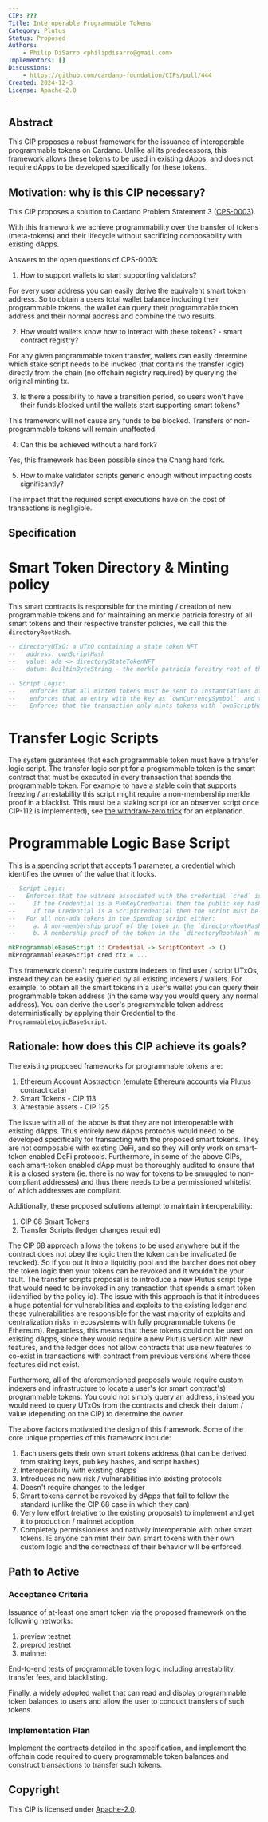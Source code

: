 ```yaml
---
CIP: ???
Title: Interoperable Programmable Tokens
Category: Plutus
Status: Proposed
Authors:
    - Philip DiSarro <philipdisarro@gmail.com>
Implementors: []
Discussions:
    - https://github.com/cardano-foundation/CIPs/pull/444
Created: 2024-12-3
License: Apache-2.0
---
```


<!-- Existing categories:

- Meta     | For meta-CIPs which typically serves another category or group of categories.
- Wallets  | For standardisation across wallets (hardware, full-node or light).
- Tokens   | About tokens (fungible or non-fungible) and minting policies in general.
- Metadata | For proposals around metadata (on-chain or off-chain).
- Tools    | A broad category for ecosystem tools not falling into any other category.
- Plutus   | Changes or additions to Plutus
- Ledger   | For proposals regarding the Cardano ledger (including Reward Sharing Schemes)
- Catalyst | For proposals affecting Project Catalyst / the Jörmungandr project

-->

## Abstract

This CIP proposes a robust framework for the issuance of interoperable programmable tokens on Cardano. Unlike all its predecessors, this framework allows these tokens to be used in existing dApps, and does not require dApps to be developed specifically for these tokens. 

## Motivation: why is this CIP necessary?

This CIP proposes a solution to Cardano Problem Statement 3 ([CPS-0003](https://github.com/cardano-foundation/CIPs/pull/382/files?short_path=5a0dba0#diff-5a0dba075d998658d72169818d839f4c63cf105e4d6c3fe81e46b20d5fd3dc8f)).

With this framework we achieve programmability over the transfer of tokens (meta-tokens) and their lifecycle without sacrificing composability with existing dApps. 

Answers to the open questions of CPS-0003:

1) How to support wallets to start supporting validators?

For every user address you can easily derive the equivalent smart token address. So to obtain a users total wallet balance including their programmable tokens, the wallet can query their programmable token address and their normal address and combine the two results.  

2) How would wallets know how to interact with these tokens? - smart contract registry?

For any given programmable token transfer, wallets can easily determine which stake script needs to be invoked (that contains the transfer logic) directly from the chain (no offchain registry required) by querying the original minting tx. 

3) Is there a possibility to have a transition period, so users won't have their funds blocked until the wallets start supporting smart tokens?

This framework will not cause any funds to be blocked. Transfers of non-programmable tokens will remain unaffected.

4) Can this be achieved without a hard fork?

Yes, this framework has been possible since the Chang hard fork. 

5) How to make validator scripts generic enough without impacting costs significantly?

The impact that the required script executions have on the cost of transactions is negligible.  


## Specification

# Smart Token Directory & Minting policy
This smart contracts is responsible for the minting / creation of new programmable tokens and for maintaining an merkle patricia forestry of all smart tokens and their respective transfer policies, we call this the `directoryRootHash`.

```Haskell
-- directoryUTxO: a UTxO containing a state token NFT
--   address: ownScriptHash
--   value: ada <> directoryStateTokenNFT
--   datum: BuiltinByteString - the merkle patricia forestry root of the smart token directory

-- Script Logic:
--    enforces that all minted tokens must be sent to instantiations of a base parameter script (the `ProgrammableLogicBaseScript` contract)
--    enforces that an entry with the key as `ownCurrencySymbol`, and the value as the script hash of it's `transferLogicScript` must be inserted into the merkle root in the datum of the directoryUTxO.
--    Enforces that the transaction only mints tokens with `ownScriptHash` as their currency symbol in this transaction (no other tokens are minted).
```

# Transfer Logic Scripts
The system guarantees that each programmable token must have a transfer logic script. The transfer logic script for a programmable token is the smart contract that must be executed in every transaction that spends the programmable token. For example to have a stable coin that supports freezing / arrestability this script might require a non-membership merkle proof in a blacklist. This must be a staking script (or an observer script once CIP-112 is implemented), see 
[the withdraw-zero trick](https://github.com/Anastasia-Labs/design-patterns/blob/main/stake-validator/STAKE-VALIDATOR-TRICK.md) for an explanation.

# Programmable Logic Base Script
This is a spending script that accepts 1 parameter, a credential which identifies the owner of the value that it locks.

```Haskell
-- Script Logic:
--   Enforces that the witness associated with the credential `cred` is present in the transaction.
--     If the Credential is a PubKeyCredential then the public key hash must be present in txInfoSignatories
--     If the Credential is a ScriptCredential then the script must be present in txInfoWithdrawals (ie the script must be invoked in the tx)
--   For all non-ada tokens in the Spending script either:
--     a. A non-membership proof of the token in the `directoryRootHash` must be provided in the transaction (this proves that the token is not a programmable token)
--     b. A membership proof of the token in the `directoryRootHash` must be provided, and the associated `transferLogicScript` is present in `txInfoWithdrawals`.

mkProgrammableBaseScript :: Credential -> ScriptContext -> ()
mkProgrammableBaseScript cred ctx = ...
```

This framework doesn't require custom indexers to find user / script UTxOs, instead they can be easily queried by all existing indexers / wallets. For example, to obtain all the smart tokens in a user's wallet you can query their programmable token address (in the same way you would query any normal address). You can derive the user's programmable token address deterministically by applying their Credential to the `ProgrammableLogicBaseScript`.

## Rationale: how does this CIP achieve its goals?

The existing proposed frameworks for programmable tokens are:
1. Ethereum Account Abstraction (emulate Ethereum accounts via Plutus contract data)
2. Smart Tokens - CIP 113
3. Arrestable assets - CIP 125

The issue with all of the above is that they are not interoperable with existing dApps. Thus entirely new dApps protocols would need to be developed specifically for transacting with the proposed smart tokens. They are not composable with existing DeFi, and so they will only work on smart-token enabled DeFi protocols. Furthermore, in some of the above CIPs, each smart-token enabled dApp must be thoroughly audited to ensure that it is a closed system (ie. there is no way for tokens to be smuggled to non-compliant addresses) and thus there needs to be a permissioned whitelist of which addresses are compliant.

Additionally, these proposed solutions attempt to maintain interoperability:
1. CIP 68 Smart Tokens
2. Transfer Scripts (ledger changes required)

The CIP 68 approach allows the tokens to be used anywhere but if the contract does not obey the logic then the token can be invalidated (ie revoked). So if you put it into a liquidity pool and the batcher does not obey the token logic then your tokens can be revoked and it wouldn't be your fault.
The transfer scripts proposal is to introduce a new Plutus script type that would need to be invoked in any transaction that spends a smart token (identified by the policy id). The issue with this approach is that it introduces a huge potential for vulnerabilities and exploits to the existing ledger and these vulnerabilities are responsible for the vast majority of exploits and centralization risks in ecosystems with fully programmable tokens (ie Ethereum). Regardless, this means that these tokens could not be used on existing dApps, since they would require a new Plutus version with new features, and the ledger does not allow contracts that use new features to co-exist in transactions with contract from previous versions where those features did not exist. 

Furthermore, all of the aforementioned proposals would require custom indexers and infrastructure to locate a user's (or smart contract's) programmable tokens. You could not simply query an address, instead you would need to query UTxOs from the contracts and check their datum / value (depending on the CIP) to determine the owner.

The above factors motivated the design of this framework. Some of the core unique properties of this framework include: 
1. Each users gets their own smart tokens address (that can be derived from staking keys, pub key hashes, and script hashes)
2. Interoperability with existing dApps
3. Introduces no new risk / vulnerabilities into existing protocols
4. Doesn't require changes to the ledger
5. Smart tokens cannot be revoked by dApps that fail to follow the standard (unlike the CIP 68 case in which they can)
6. Very low effort (relative to the existing proposals) to implement and get it to production / mainnet adoption
7. Completely permissionless and natively interoperable with other smart tokens. IE anyone can mint their own smart tokens with their own custom logic and the correctness of their behavior will be enforced. 


## Path to Active

### Acceptance Criteria
<!-- Describes what are the acceptance criteria whereby a proposal becomes 'Active' -->
Issuance of at-least one smart token via the proposed framework on the following networks:
1) preview testnet
2) preprod testnet
3) mainnet

End-to-end tests of programmable token logic including arrestability, transfer fees, and blacklisting. 

Finally, a widely adopted wallet that can read and display programmable token balances to users and allow the user to conduct transfers of such tokens. 

### Implementation Plan
<!-- A plan to meet those criteria or `N/A` if an implementation plan is not applicable. -->
Implement the contracts detailed in the specification, and implement the offchain code required to query programmable token balances and construct transactions to transfer such tokens. 

<!-- OPTIONAL SECTIONS: see CIP-0001 > Document > Structure table -->

## Copyright
<!-- The CIP must be explicitly licensed under acceptable copyright terms. Uncomment the one you wish to use (delete the other one) and ensure it matches the License field in the header: -->

This CIP is licensed under [Apache-2.0](http://www.apache.org/licenses/LICENSE-2.0).
